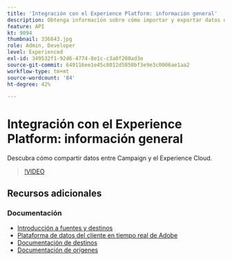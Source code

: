 ```yaml
---
title: 'Integración con el Experience Platform: información general'
description: Obtenga información sobre cómo importar y exportar datos de Campaign y de Experience Cloud, lo que permite la comunicación entre las dos soluciones.
feature: API
kt: 9094
thumbnail: 336643.jpg
role: Admin, Developer
level: Experienced
exl-id: 349532f1-92d6-4774-8e1c-c3a0f280ad3e
source-git-commit: 649116ee1e45c8012d5850bf3e9e3c0006ae1aa2
workflow-type: tm+mt
source-wordcount: '84'
ht-degree: 42%

---
```


# Integración con el Experience Platform: información general

Descubra cómo compartir datos entre Campaign y el Experience Cloud.

>[!VIDEO](https://video.tv.adobe.com/v/336643?quality=12)

## Recursos adicionales

### Documentación

* [Introducción a fuentes y destinos](https://experienceleague.adobe.com/docs/campaign-classic/using/integrating-with-adobe-experience-cloud/aep-sources-destinations/get-started-sources-destinations.html?lang=en#)
* [Plataforma de datos del cliente en tiempo real de Adobe](https://experienceleague.adobe.com/docs/experience-platform/rtcdp/overview.html?lang=es)
* [Documentación de destinos](https://experienceleague.adobe.com/docs/experience-platform/destinations/home.html?lang=es)
* [Documentación de orígenes](https://experienceleague.adobe.com/docs/experience-platform/sources/home.html?lang=es)
